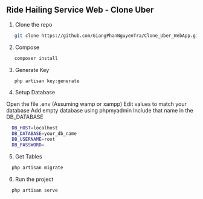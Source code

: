 ## Ride Hailing Service Web - Clone Uber

1. Clone the repo

```sh
   git clone https://github.com/GiangPhanNguyenTra/Clone_Uber_WebApp.git
```

2. Compose

```sh
   composer install
```

3. Generate Key

```sh
   php artisan key:generate
```

4. Setup Database

Open the file .env
(Assuming wamp or xampp)
Edit values to match your database
Add empty database using phpmyadmin
Include that name in the DB_DATABASE

```sh
  DB_HOST=localhost
  DB_DATABASE=your_db_name
  DB_USERNAME=root
  DB_PASSWORD=
```

5. Get Tables

```sh
  php artisan migrate
```

6. Run the project

```sh
  php artisan serve
```
